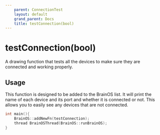 ```yaml
---
    parent: ConnectionTest
    layout: default
    grand_parent: Docs
    title: testConnection(bool)
---
```

# testConnection(bool)
A drawing function that tests all the devices to make sure they are connected and working properly.

## Usage
This function is designed to be added to the BrainOS list. It will print the name of each device and its port and whether it is connected or not. This allows you to easily see any devices that are not connected. 
```cpp
int main(){
    BrainOS::addNewFn(testConnection);
    thread BrainOSThread(BrainOS::runBrainOS);
}